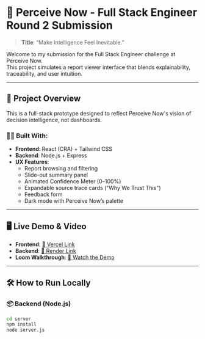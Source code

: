 # 🚀 Perceive Now - Full Stack Engineer Round 2 Submission

> **Title**: “Make Intelligence Feel Inevitable.”

Welcome to my submission for the Full Stack Engineer challenge at Perceive Now.  
This project simulates a report viewer interface that blends explainability, traceability, and user intuition.

---

## 🧠 Project Overview

This is a full-stack prototype designed to reflect Perceive Now's vision of decision intelligence, not dashboards.

### 👨‍💻 Built With:
- **Frontend**: React (CRA) + Tailwind CSS
- **Backend**: Node.js + Express
- **UX Features**:
  - Report browsing and filtering
  - Slide-out summary panel
  - Animated Confidence Meter (0–100%)
  - Expandable source trace cards ("Why We Trust This")
  - Feedback form
  - Dark mode with Perceive Now’s palette

---

## 🖥️ Live Demo & Video

- **Frontend**: [🔗 Vercel Link](https://your-frontend-link.vercel.app)
- **Backend**: [🔗 Render Link](https://your-backend-link.onrender.com)
- **Loom Walkthrough**: [🎥 Watch the Demo](https://www.loom.com/share/your-video-link)

---

## 🛠️ How to Run Locally

### 📦 Backend (Node.js)
```bash
cd server
npm install
node server.js
